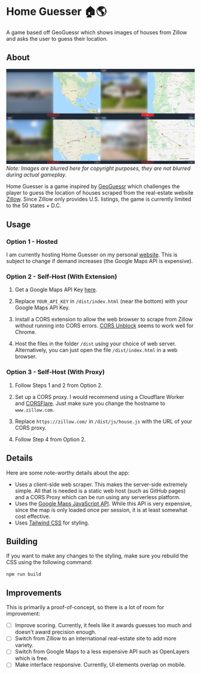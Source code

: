 # Home Guesser :house::earth_americas:
A game based off GeoGuessr which shows images of houses from Zillow and asks the user to guess their location.

## About
![Demo Image](./images/image.png)
*Note: Images are blurred here for copyright purposes, they are not blurred during actual gameplay.*

Home Guesser is a game inspired by [GeoGuessr](https://www.geoguessr.com/) which challenges the player to guess the location of houses scraped from the real-estate website [Zillow](https://www.zillow.com/). Since Zillow only provides U.S. listings, the game is currently limited to the 50 states + D.C.

## Usage

### Option 1 - Hosted
I am currently hosting Home Guesser on my personal [website](https://www.dyscott.xyz/projects/home-guesser). This is subject to change if demand increases (the Google Maps API is expensive).

### Option 2 - Self-Host (With Extension)

1. Get a Google Maps API Key [here](https://developers.google.com/maps/documentation/javascript/get-api-key).

2. Replace `YOUR_API_KEY` in `/dist/index.html` (near the bottom) with your Google Maps API Key.

3. Install a CORS extension to allow the web browser to scrape from Zillow without running into CORS errors. [CORS Unblock](https://chrome.google.com/webstore/detail/cors-unblock/lfhmikememgdcahcdlaciloancbhjino/related?hl=en) seems to work well for Chrome.

4. Host the files in the folder `/dist` using your choice of web server. Alternatively, you can just open the file `/dist/index.html` in a web browser.

### Option 3 - Self-Host (With Proxy)

1. Follow Steps 1 and 2 from Option 2.

2. Set up a CORS proxy. I would recommend using a Cloudflare Worker and [CORSFlare](https://github.com/Darkseal/CORSflare). Just make sure you change the hostname to `www.zillow.com`.

3. Replace `https://zillow.com/` in `/dist/js/house.js` with the URL of your CORS proxy.

4. Follow Step 4 from Option 2.

## Details

Here are some note-worthy details about the app:

- Uses a client-side web scraper. This makes the server-side extremely simple. All that is needed is a static web host (such as GitHub pages) and a CORS Proxy which can be run using any serverless platform.
- Uses the [Google Maps JavaScript API](https://developers.google.com/maps/documentation/javascript/overview). While this API is very expensive, since the map is only loaded once per session, it is at least somewhat cost effective.
- Uses [Tailwind CSS](https://tailwindcss.com/) for styling. 

## Building

If you want to make any changes to the styling, make sure you rebuild the CSS using the following command:

```npm run build```

## Improvements
This is primarily a proof-of-concept, so there is a lot of room for improvement:

- [ ] Improve scoring. Currently, it feels like it awards guesses too much and doesn't award precision enough.
- [ ] Switch from Zillow to an international real-estate site to add more variety. 
- [ ] Switch from Google Maps to a less expensive API such as OpenLayers which is free. 
- [ ] Make interface responsive. Currently, UI elements overlap on mobile.
